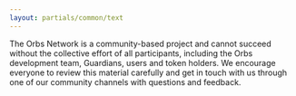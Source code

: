 ```yaml
---
layout: partials/common/text
---
```


The Orbs Network is a community-based project and cannot succeed without the collective effort of all participants, including the Orbs development team, Guardians, users and token holders. We encourage everyone to review this material carefully and get in touch with us through one of our community channels with questions and feedback.
